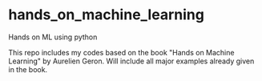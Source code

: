# hands_on_machine_learning
Hands on ML using python

This repo includes my codes based on the book "Hands on Machine Learning" by Aurelien Geron.
Will include all major examples already given in the book.
